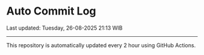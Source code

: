 # Auto Commit Log

Last updated: Tuesday, 26-08-2025 21:13 WIB

---

This repository is automatically updated every 2 hour using GitHub Actions.
